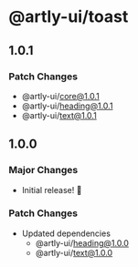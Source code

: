 # @artly-ui/toast

## 1.0.1

### Patch Changes

- @artly-ui/core@1.0.1
- @artly-ui/heading@1.0.1
- @artly-ui/text@1.0.1

## 1.0.0

### Major Changes

- Initial release! 🎉

### Patch Changes

- Updated dependencies
  - @artly-ui/heading@1.0.0
  - @artly-ui/text@1.0.0
